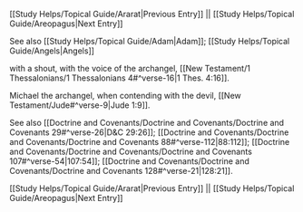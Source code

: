 [[Study Helps/Topical Guide/Ararat|Previous Entry]]  ||  [[Study Helps/Topical Guide/Areopagus|Next Entry]]

 See also [[Study Helps/Topical Guide/Adam|Adam]]; [[Study Helps/Topical Guide/Angels|Angels]]

 with a shout, with the voice of the archangel, [[New Testament/1 Thessalonians/1 Thessalonians 4#^verse-16|1 Thes. 4:16]].

 Michael the archangel, when contending with the devil, [[New Testament/Jude#^verse-9|Jude 1:9]].

 See also [[Doctrine and Covenants/Doctrine and Covenants/Doctrine and Covenants 29#^verse-26|D&C 29:26]]; [[Doctrine and Covenants/Doctrine and Covenants/Doctrine and Covenants 88#^verse-112|88:112]]; [[Doctrine and Covenants/Doctrine and Covenants/Doctrine and Covenants 107#^verse-54|107:54]]; [[Doctrine and Covenants/Doctrine and Covenants/Doctrine and Covenants 128#^verse-21|128:21]].

[[Study Helps/Topical Guide/Ararat|Previous Entry]]  ||  [[Study Helps/Topical Guide/Areopagus|Next Entry]]